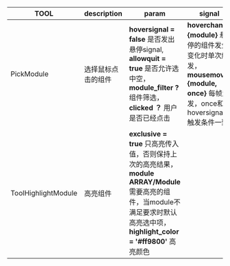| TOOL                | description        | param                                                                                                                                                                             | signal                                                                                                                      | flag-return                                                               |
| ------------------- | ------------------ | --------------------------------------------------------------------------------------------------------------------------------------------------------------------------------- | --------------------------------------------------------------------------------------------------------------------------- | ------------------------------------------------------------------------- |
| PickModule          | 选择鼠标点击的组件 | **hoversignal = false** 是否发出悬停signal, **allowquit = true** 是否允许选中空， **module_filter ?** 组件筛选，**clicked ？** 用户是否已经点击                                   | **hoverchange {module}** 悬停的组件发生变化时单次触发，**mousemove {module, once}** 每帧触发，once和hoversignal触发条件一致 | **FAIL {module: null}** 只在param.clicked = true时出现， **GET {module}** |
| ToolHighlightModule | 高亮组件           | **exclusive = true** 只高亮传入值，否则保持上次的高亮结果， **module ARRAY/Module** 需要高亮的组件，当module不满足要求时默认高亮选中项， **highlight_color = '#ff9800'** 高亮颜色 |                                                                                                                             | **FIN {module}** **ERROR {error}**                                        |
